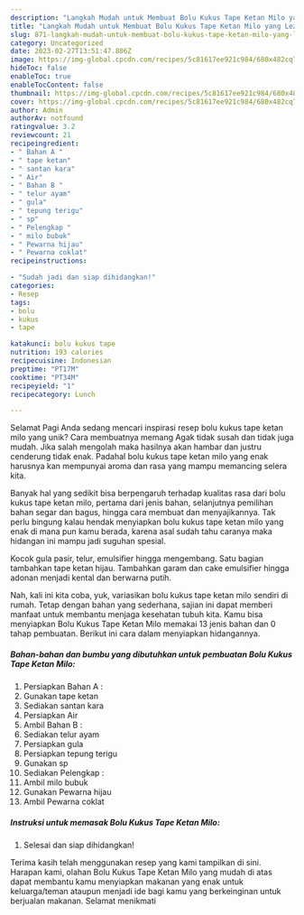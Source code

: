```yaml
---
description: "Langkah Mudah untuk Membuat Bolu Kukus Tape Ketan Milo yang Lezat"
title: "Langkah Mudah untuk Membuat Bolu Kukus Tape Ketan Milo yang Lezat"
slug: 871-langkah-mudah-untuk-membuat-bolu-kukus-tape-ketan-milo-yang-lezat
category: Uncategorized
date: 2023-02-27T13:51:47.806Z
image: https://img-global.cpcdn.com/recipes/5c81617ee921c984/680x482cq70/bolu-kukus-tape-ketan-milo-foto-resep-utama.jpg
hideToc: false
enableToc: true
enableTocContent: false
thumbnail: https://img-global.cpcdn.com/recipes/5c81617ee921c984/680x482cq70/bolu-kukus-tape-ketan-milo-foto-resep-utama.jpg
cover: https://img-global.cpcdn.com/recipes/5c81617ee921c984/680x482cq70/bolu-kukus-tape-ketan-milo-foto-resep-utama.jpg
author: Admin
authorAv: notfound
ratingvalue: 3.2
reviewcount: 21
recipeingredient:
- " Bahan A "
- " tape ketan"
- " santan kara"
- " Air"
- " Bahan B "
- " telur ayam"
- " gula"
- " tepung terigu"
- " sp"
- " Pelengkap "
- " milo bubuk"
- " Pewarna hijau"
- " Pewarna coklat"
recipeinstructions:

- "Sudah jadi dan siap dihidangkan!"
categories:
- Resep
tags:
- bolu
- kukus
- tape

katakunci: bolu kukus tape 
nutrition: 193 calories
recipecuisine: Indonesian
preptime: "PT17M"
cooktime: "PT34M"
recipeyield: "1"
recipecategory: Lunch

---
```



Selamat Pagi Anda sedang mencari inspirasi resep bolu kukus tape ketan milo yang unik? Cara membuatnya memang Agak tidak susah dan tidak juga mudah. Jika salah mengolah maka hasilnya akan hambar dan justru cenderung tidak enak. Padahal bolu kukus tape ketan milo yang enak harusnya kan mempunyai aroma dan rasa yang mampu memancing selera kita.


Banyak hal yang sedikit bisa berpengaruh terhadap kualitas rasa dari bolu kukus tape ketan milo, pertama dari jenis bahan, selanjutnya pemilihan bahan segar dan bagus, hingga cara membuat dan menyajikannya. Tak perlu bingung kalau hendak menyiapkan bolu kukus tape ketan milo yang enak di mana pun kamu berada, karena asal sudah tahu caranya maka hidangan ini mampu jadi suguhan spesial.

Kocok gula pasir, telur, emulsifier hingga mengembang. Satu bagian tambahkan tape ketan hijau. Tambahkan garam dan cake emulsifier hingga adonan menjadi kental dan berwarna putih.


Nah, kali ini kita coba, yuk, variasikan bolu kukus tape ketan milo sendiri di rumah. Tetap dengan bahan yang sederhana, sajian ini dapat memberi manfaat untuk membantu menjaga kesehatan tubuh kita. Kamu bisa menyiapkan Bolu Kukus Tape Ketan Milo memakai 13 jenis bahan dan 0 tahap pembuatan. Berikut ini cara dalam menyiapkan hidangannya.

<!--inarticleads1-->

##### Bahan-bahan dan bumbu yang dibutuhkan untuk pembuatan Bolu Kukus Tape Ketan Milo:

1. Persiapkan  Bahan A :
1. Gunakan  tape ketan
1. Sediakan  santan kara
1. Persiapkan  Air
1. Ambil  Bahan B :
1. Sediakan  telur ayam
1. Persiapkan  gula
1. Persiapkan  tepung terigu
1. Gunakan  sp
1. Sediakan  Pelengkap :
1. Ambil  milo bubuk
1. Gunakan  Pewarna hijau
1. Ambil  Pewarna coklat




<!--inarticleads2-->

##### Instruksi untuk memasak Bolu Kukus Tape Ketan Milo:


1. Selesai dan siap dihidangkan!



Terima kasih telah menggunakan resep yang kami tampilkan di sini. Harapan kami, olahan Bolu Kukus Tape Ketan Milo yang mudah di atas dapat membantu kamu menyiapkan makanan yang enak untuk keluarga/teman ataupun menjadi ide bagi kamu yang berkeinginan untuk berjualan makanan. Selamat menikmati

